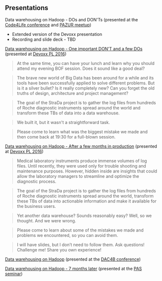 ## Presentations

Data warehousing on Hadoop - DOs and DON'Ts (presented at the [Code4Life conference](http://code4life.pl/#/conference/talks/speaker/11) and [PAZUR meetup](http://www.meetup.com/Poznan-R-User-Group-PAZUR/events/234115285/))

 - Extended version of the Devoxx presentation
 - Recording and slide deck - TBD

[Data warehousing on Hadoop - One important DON'T and a few DOs](http://go.roche.com/dwh-quickie) (presented at [Devoxx PL 2016](http://cfp.devoxx.pl/2016/speaker/marek_grzenkowicz))

> At the same time, you can have your lunch and learn why you should attend my evening BOF session. Does it sound like a good deal?

> The brave new world of Big Data has been around for a while and its tools have been successfully applied to solve different problems. But is it a silver bullet? Is it really completely new? Can you forget the old truths of design, architecture and project management?

> The goal of the StraDa project is to gather the log files from hundreds of Roche diagnostic instruments spread around the world and transform these TBs of data into a data warehouse.

> We built it, but it wasn't a straightforward task.

> Please come to learn what was the biggest mistake we made and then come back at 19:30 for a full-blown session.

[Data warehousing on Hadoop - After a few months in production](http://go.roche.com/dwh-bof) (presented at [Devoxx PL 2016](http://cfp.devoxx.pl/2016/speaker/marek_grzenkowicz))

> Medical laboratory instruments produce immense volumes of log files. Until recently, they were used only for trouble shooting and maintenance purposes. However, hidden inside are insights that could allow the laboratory managers to streamline and optimize the diagnostic process.

> The goal of the StraDa project is to gather the log files from hundreds of Roche diagnostic instruments spread around the world, transform these TBs of data into actionable information and make it available for the business users.

> Yet another data warehouse? Sounds reasonably easy? Well, so we thought. And we were wrong.

> Please come to learn about some of the mistakes we made and problems we encountered, so you can avoid them.

> I will have slides, but I don’t need to follow them. Ask questions! Challenge me! Share you own experience!

[Data warehousing on Hadoop](http://www.cs.put.poznan.pl/events/Roche-DW-Hadoop.pdf) (presented at the [DAC4B conference](http://www.cs.put.poznan.pl/events/DAC4B.html))

[Data warehousing on Hadoop - 7 months later](http://www.cs.put.poznan.pl/events/2016-04-SeminPAN/MGrzenkowicz.pdf) (presented at the [PAS seminar](http://www.cs.put.poznan.pl/events/PAS-seminar-pl.html))

